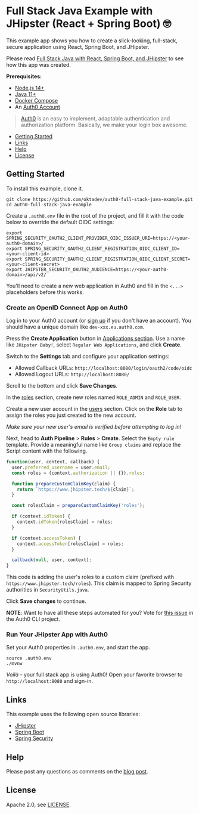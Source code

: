 # Full Stack Java Example with JHipster (React + Spring Boot) 🤓

This example app shows you how to create a slick-looking, full-stack, secure application using React, Spring Boot, and JHipster.

Please read [Full Stack Java with React, Spring Boot, and JHipster][blog] to see how this app was created.

**Prerequisites:**

- [Node.js 14+](https://nodejs.org/)
- [Java 11+](https://sdkman.io)
- [Docker Compose](https://docs.docker.com/compose/install/)
- An [Auth0 Account](https://auth0.com/signup)

> [Auth0](https://auth0.com) is an easy to implement, adaptable authentication and authorization platform. Basically, we make your login box awesome.

- [Getting Started](#getting-started)
- [Links](#links)
- [Help](#help)
- [License](#license)

## Getting Started

To install this example, clone it.

```
git clone https://github.com/oktadev/auth0-full-stack-java-example.git
cd auth0-full-stack-java-example
```

Create a `.auth0.env` file in the root of the project, and fill it with the code below to override the default OIDC settings:

```shell
export SPRING_SECURITY_OAUTH2_CLIENT_PROVIDER_OIDC_ISSUER_URI=https://<your-auth0-domain>/
export SPRING_SECURITY_OAUTH2_CLIENT_REGISTRATION_OIDC_CLIENT_ID=<your-client-id>
export SPRING_SECURITY_OAUTH2_CLIENT_REGISTRATION_OIDC_CLIENT_SECRET=<your-client-secret>
export JHIPSTER_SECURITY_OAUTH2_AUDIENCE=https://<your-auth0-domain>/api/v2/
```

You'll need to create a new web application in Auth0 and fill in the `<...>` placeholders before this works.

### Create an OpenID Connect App on Auth0

Log in to your Auth0 account (or [sign up](https://auth0.com/signup) if you don't have an account). You should have a unique domain like `dev-xxx.eu.auth0.com`.

Press the **Create Application** button in [Applications section](https://manage.auth0.com/#/applications). Use a name like `JHipster Baby!`, select `Regular Web Applications`, and click **Create**.

Switch to the **Settings** tab and configure your application settings:

- Allowed Callback URLs: `http://localhost:8080/login/oauth2/code/oidc`
- Allowed Logout URLs: `http://localhost:8080/`

Scroll to the bottom and click **Save Changes**.

In the [roles](https://manage.auth0.com/#/roles) section, create new roles named `ROLE_ADMIN` and `ROLE_USER`.

Create a new user account in the [users](https://manage.auth0.com/#/users) section. Click on the **Role** tab to assign the roles you just created to the new account.

_Make sure your new user's email is verified before attempting to log in!_

Next, head to **Auth Pipeline** > **Rules** > **Create**. Select the `Empty rule` template. Provide a meaningful name like `Group claims` and replace the Script content with the following.

```js
function(user, context, callback) {
  user.preferred_username = user.email;
  const roles = (context.authorization || {}).roles;

  function prepareCustomClaimKey(claim) {
    return `https://www.jhipster.tech/${claim}`;
  }

  const rolesClaim = prepareCustomClaimKey('roles');

  if (context.idToken) {
    context.idToken[rolesClaim] = roles;
  }

  if (context.accessToken) {
    context.accessToken[rolesClaim] = roles;
  }

  callback(null, user, context);
}
```

This code is adding the user's roles to a custom claim (prefixed with `https://www.jhipster.tech/roles`). This claim is mapped to Spring Security authorities in `SecurityUtils.java`.

Click **Save changes** to continue.

**NOTE**: Want to have all these steps automated for you? Vote for [this issue](https://github.com/auth0/auth0-cli/issues/351) in the Auth0 CLI project.

### Run Your JHipster App with Auth0

Set your Auth0 properties in `.auth0.env`, and start the app.

```shell
source .auth0.env
./mvnw
```

_Voilà_ - your full stack app is using Auth0! Open your favorite browser to `http://localhost:8080` and sign-in.

## Links

This example uses the following open source libraries:

- [JHipster](https://www.jhipster.tech)
- [Spring Boot](https://spring.io/projects/spring-boot)
- [Spring Security](https://spring.io/projects/spring-security)

## Help

Please post any questions as comments on the [blog post][blog].

## License

Apache 2.0, see [LICENSE](LICENSE).

[blog]: https://auth0.com/blog/full-stack-java-with-react-spring-boot-and-jhipster/
